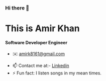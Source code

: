 ### Hi there 👋
# This is Amir Khan
#### Software Developer Engineer
- ✉️ amirk8161@gmail.com

<!-- - 🔭 I’m currently working in Gojek as an Android Engineer -->
- 📫 Contact me at:- <a href = "https://www.linkedin.com/in/amir-khan-89b7b116b/">Linkedin</a>
- ⚡ Fun fact: I listen songs in my mean times.
<!-- -   <a href = "https://drive.google.com/file/d/1gjrqC2RnB9LWq2X-L3qNm1lUoA30m0he/view"> Resume </a> -->


